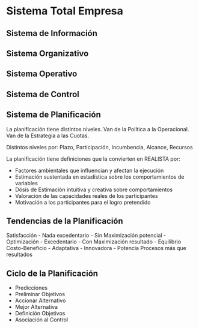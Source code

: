 # Sistema Total Empresa

## Sistema de Información

## Sistema Organizativo

## Sistema Operativo

## Sistema de Control

## Sistema de Planificación

La planificación tiene distintos niveles. Van de la Política a la Operacional. Van de la Estrategia a las Cuotas.

Distintos niveles por: Plazo, Participación, Incumbencia, Alcance, Recursos

La planificación tiene definiciones que la convierten en REALISTA por:

* Factores ambientales que influencian y afectan la ejecución
* Estimación sustentada en estadística sobre los comportamientos de variables
* Dósis de Estimación intuitiva y creativa sobre comportamientos
* Valoración de las capacidades reales de los participantes
* Motivación a los participantes para el logro pretendido

## Tendencias de la Planificación

Satisfacción - Nada excedentario - Sin Maximización potencial - Optimización - Excedentario - Con Maximización resultado - Equilibrio Costo-Beneficio - Adaptativa - Innovadora - Potencia Procesos más que resultados

## Ciclo de la Planificación

* Predicciones
* Preliminar Objetivos
* Accionar Alternativo
* Mejor Alternativa
* Definición Objetivos
* Asociación al Control